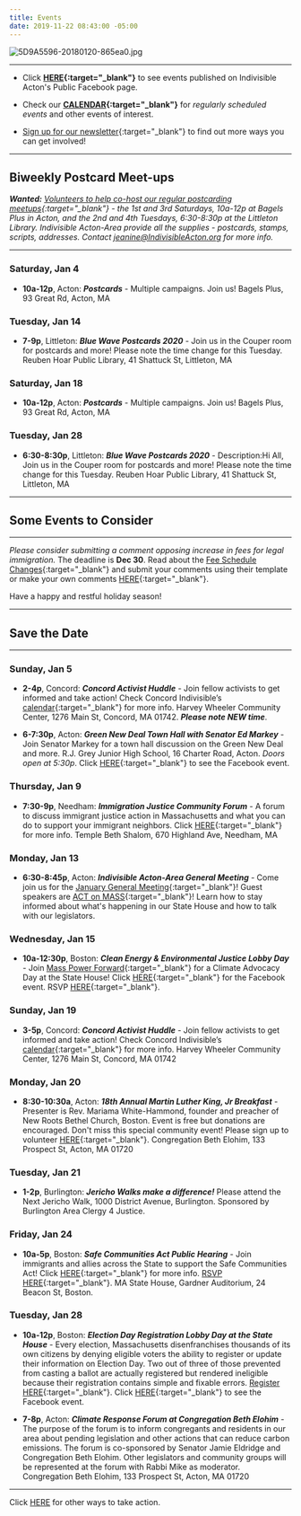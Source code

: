 ```yaml
---
title: Events
date: 2019-11-22 08:43:00 -05:00
---
```


![5D9A5596-20180120-865ea0.jpg](/uploads/5D9A5596-20180120-865ea0.jpg)

---

* Click **[HERE](https://www.facebook.com/pg/IndivisibleActon/events/?ref=page_internal){:target="_blank"}** to see events published on Indivisible Acton's Public Facebook page.


* Check our **[CALENDAR](http://www.indivisibleacton.org/calendar.html){:target="_blank"}** for *regularly scheduled events* and other events of interest.

* [Sign up for our newsletter](https://actionnetwork.org/forms/join-indivisible-acton?source=direct_link&referrer=group-indivisible-acton){:target="_blank"} to find out more ways you can get involved!


---

## Biweekly Postcard Meet-ups

***Wanted:*** *[Volunteers to help co-host our regular postcarding meetups](https://docs.google.com/document/d/1tGz3UiSv7p4vvcSHpVPkQQqwchNw3OzOec4BoEzGRjU/edit?usp=sharing){:target="_blank"} - the 1st and 3rd Saturdays, 10a-12p at Bagels Plus in Acton, and the 2nd and 4th Tuesdays, 6:30-8:30p at the Littleton Library.  Indivisible Acton-Area provide all the supplies - postcards, stamps, scripts, addresses.  Contact jeanine@IndivisibleActon.org for more info.*

---

### Saturday, Jan 4

* **10a-12p**, Acton: ***Postcards*** - Multiple campaigns.  Join us!  Bagels Plus, 93 Great Rd, Acton, MA 

### Tuesday, Jan 14  

* **7-9p**, Littleton: ***Blue Wave Postcards 2020*** - Join us in the Couper room for postcards and more!  Please note the time change for this Tuesday.  Reuben Hoar Public Library, 41 Shattuck St, Littleton, MA  

### Saturday, Jan 18

* **10a-12p**, Acton: ***Postcards*** - Multiple campaigns.  Join us!  Bagels Plus, 93 Great Rd, Acton, MA 

### Tuesday, Jan 28  

* **6:30-8:30p**, Littleton: ***Blue Wave Postcards 2020*** - Description:Hi All,  Join us in the Couper room for postcards and more!  Please note the time change for this Tuesday.  Reuben Hoar Public Library, 41 Shattuck St, Littleton, MA  

---

## Some Events to Consider

---

*Please consider submitting a comment opposing increase in fees for legal immigration.*  The deadline is **Dec 30**.  Read about the [Fee Schedule Changes](https://cliniclegal.org/issues/fee-schedule-changes){:target="_blank"} and submit your comments using their template or make your own comments [HERE](https://www.federalregister.gov/documents/2019/12/09/2019-26521/us-citizenship-and-immigration-services-fee-schedule-and-changes-to-certain-other-immigration){:target="_blank"}.  

Have a happy and restful holiday season!

---

## Save the Date

---

### Sunday, Jan 5  

* **2-4p**, Concord: ***Concord Activist Huddle*** - Join fellow activists to get informed and take action! Check Concord Indivisible’s [calendar](https://concordindivisible.org/current-actions/){:target="_blank"} for more info. Harvey Wheeler Community Center, 1276 Main St, Concord, MA 01742.  ***Please note NEW time***.   

* **6-7:30p**, Acton: ***Green New Deal Town Hall with Senator Ed Markey*** - Join Senator Markey for a town hall discussion on the Green New Deal and more.  R.J. Grey Junior High School, 16 Charter Road, Acton. *Doors open at 5:30p*. Click [HERE](https://www.facebook.com/events/486843838606636/){:target="_blank"} to see the Facebook event.  


### Thursday, Jan 9  

* **7:30-9p**, Needham:  ***Immigration Justice Community Forum*** - A forum to discuss immigrant justice action in Massachusetts and what you can do to support your immigrant neighbors.  Click [HERE](https://drive.google.com/file/d/1pkN-HGIBYRJCCM3vqJPMGw-rpo0zEFE3/view){:target="_blank"} for more info.  Temple Beth Shalom, 670 Highland Ave, Needham, MA  


### Monday, Jan 13

* **6:30-8:45p**, Acton: ***Indivisible Acton-Area General Meeting*** - Come join us for the [January General Meeting](http://www.indivisibleacton.org/2019/11/12/general-meeting-and-future-plans.html){:target="_blank"}!  Guest speakers are [ACT on MASS](https://actonmass.org){:target="_blank"}!  Learn how to stay informed about what's happening in our State House and how to talk with our legislators.  

### Wednesday, Jan 15

* **10a-12:30p**, Boston:  ***Clean Energy & Environmental Justice Lobby Day*** - Join [Mass Power Forward](https://vmohanka.wixsite.com/mapf){:target="_blank"} for a Climate Advocacy Day at the State House!  Click [HERE](https://www.facebook.com/events/513263346066822/){:target="_blank"} for the Facebook event.  RSVP [HERE](https://docs.google.com/forms/d/e/1FAIpQLScJBLWz3Dj6_CYhS8RG0is1LfWei9OQEGwfQ6G9eSG9a4rfBQ/viewform){:target="_blank"}.  

 
### Sunday, Jan 19

* **3-5p**, Concord:  ***Concord Activist Huddle*** - Join fellow activists to get informed and take action! Check Concord Indivisible’s [calendar](https://concordindivisible.org/current-actions/){:target="_blank"} for more info. Harvey Wheeler Community Center, 1276 Main St, Concord, MA 01742  

### Monday, Jan 20  

* **8:30-10:30a**, Acton: ***18th Annual Martin Luther King, Jr Breakfast*** - Presenter is Rev. Mariama White-Hammond, founder and preacher of New Roots Bethel Church, Boston. Event is free but donations are encouraged.  Don't miss this special community event! Please sign up to volunteer [HERE](https://www.signupgenius.com/go/10c0c48a8aa2ea1fe3-18th){:target="_blank"}.  Congregation Beth Elohim, 133 Prospect St, Acton, MA 01720  


 
### Tuesday, Jan 21

* **1-2p**, Burlington: ***Jericho Walks make a difference!***  Please attend the Next Jericho Walk, 1000 District Avenue, Burlington.  Sponsored by Burlington Area Clergy 4 Justice. 

### Friday, Jan 24

* **10a-5p**, Boston: ***Safe Communities Act Public Hearing*** - Join immigrants and allies across the State to support the Safe Communities Act! Click [HERE](https://www.facebook.com/events/810339706082219/){:target="_blank"} for more info. [RSVP HERE](https://docs.google.com/forms/d/e/1FAIpQLSc8qVvipg0EeoXQjPtkSWbM3FMZkl5-AwIRcmc5t7ogxlNKEA/viewform?fbclid=IwAR3Pl28GTBn_lkNjPS2Nee8iIOpN5RYC8t74Uk7IcK4ifUTWX_xrXDUS048){:target="_blank"}. MA State House, Gardner Auditorium, 24 Beacon St, Boston. 

### Tuesday, Jan 28  

* **10a-12p**, Boston: ***Election Day Registration Lobby Day at the State House*** - Every election, Massachusetts disenfranchises thousands of its own citizens by denying eligible voters the ability to register or update their information on Election Day. Two out of three of those prevented from casting a ballot are actually registered but rendered ineligible because their registration contains simple and fixable errors. [Register HERE](bit.ly/EDRLobbyDay){:target="_blank"}.  Click [HERE](https://www.facebook.com/events/736703633492888/?active_tab=about){:target="_blank"} to see the Facebook event.  

* **7-8p**, Acton:  ***Climate Response Forum at Congregation Beth Elohim*** - The purpose of the forum is to inform congregants and residents in our area about pending legislation and other actions that can reduce carbon emissions.  The forum is co-sponsored by Senator Jamie Eldridge and Congregation Beth Elohim. Other legislators and community groups will be represented at the forum with Rabbi Mike as moderator.  Congregation Beth Elohim, 133 Prospect St, Acton, MA 01720  

---

Click [HERE](http://www.indivisibleacton.org/take-action.html) for other ways to take action.